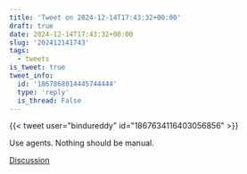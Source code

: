 ```yaml
---
title: 'Tweet on 2024-12-14T17:43:32+00:00'
draft: true
date: 2024-12-14T17:43:32+00:00
slug: '202412141743'
tags:
  - tweets
is_tweet: true
tweet_info:
  id: '1867868014445744444'
  type: 'reply'
  is_thread: False
---
```




{{< tweet user="bindureddy" id="1867634116403056856" >}}

Use agents. Nothing should be manual.

[Discussion](https://x.com/sytelus/status/1867868014445744444)
